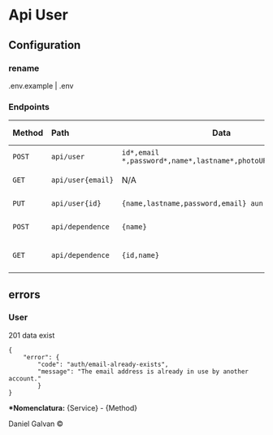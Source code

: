 # Api User

## Configuration

### rename

.env.example | .env

### Endpoints

| Method | Path              | Data                                                         | Description              | Requires authorization | Cache | Services | External Services |
| :----- | :---------------- | ------------------------------------------------------------ | :----------------------- | :--------------------- | :---- | :------- | :---------------- |
| `POST` | `api/user`        | `id*,email *,password*,name*,lastname*,photoURL,phoneNumber` | Create user for Firebase | `No`                   | `No`  | Firebase | Cloud Firestore   |
| `GET`  | `api/user{email}` | N/A                                                          | Get user for Firebase    | `No`                   | `No`  | Firebase | Cloud Firestore   |
| `PUT`  | `api/user{id}`    | `{name,lastname,password,email} aun no esta`                 | Update user for Firebase | `No`                   | `No`  | Firebase | Cloud Firestore   |
| `POST`  | `api/dependence`    | `{name}`                 | create Dependence | `No`                   | `No`  | Firebase | Cloud Firestore   |
| `GET`  | `api/dependence`    | `{id,name}`                 | get Dependencies Firebase | `No`                   | `No`  | Firebase | Cloud Firestore   |


## errors

### User

201 data exist

```
{
    "error": {
        "code": "auth/email-already-exists",
        "message": "The email address is already in use by another account."
        }
}
```

**\*Nomenclatura:** {Service} - {Method}

Daniel Galvan ©
